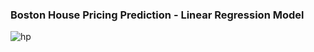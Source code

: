 ### Boston House Pricing Prediction - Linear Regression Model
![hp](https://github.com/shanmugapriyasivaraj/boston_house_pricing/assets/98722159/e792073a-5f36-4010-a1ec-38d3aad2ec09)
